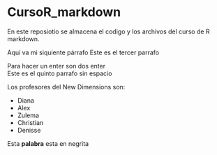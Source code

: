 # CursoR_markdown

En este reposiotio se almacena el codigo y los archivos del curso de R markdown.

Aquí va mi siquiente párrafo Este es el tercer parrafo

Para hacer un enter son dos enter\
Este es el quinto parrafo sin espacio

Los profesores del New Dimensions son:

-   Diana
-   Alex
-   Zulema
-   Christian
-   Denisse

Esta **palabra** esta en negrita
